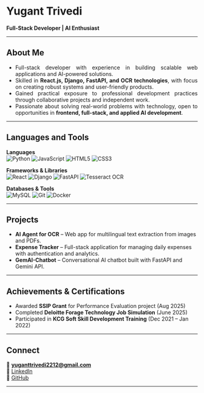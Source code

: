 # Yugant Trivedi  

**Full-Stack Developer | AI Enthusiast**  

---

## About Me  

- <div align="justify">Full-stack developer with experience in building scalable web applications and AI-powered solutions.</div>  
- <div align="justify">Skilled in <b>React.js, Django, FastAPI, and OCR technologies</b>, with focus on creating robust systems and user-friendly products.</div>  
- <div align="justify">Gained practical exposure to professional development practices through collaborative projects and independent work.</div>  
- <div align="justify">Passionate about solving real-world problems with technology, open to opportunities in <b>frontend, full-stack, and applied AI development</b>.</div>  

---

## Languages and Tools  

**Languages**  
![Python](https://img.shields.io/badge/-Python-black?style=flat-square&logo=python) 
![JavaScript](https://img.shields.io/badge/-JavaScript-black?style=flat-square&logo=javascript) 
![HTML5](https://img.shields.io/badge/-HTML5-orange?style=flat-square&logo=html5) 
![CSS3](https://img.shields.io/badge/-CSS3-blue?style=flat-square&logo=css3)  

**Frameworks & Libraries**  
![React](https://img.shields.io/badge/-React-blue?style=flat-square&logo=react) 
![Django](https://img.shields.io/badge/-Django-green?style=flat-square&logo=django) 
![FastAPI](https://img.shields.io/badge/-FastAPI-blue?style=flat-square&logo=fastapi) 
![Tesseract OCR](https://img.shields.io/badge/-Tesseract-black?style=flat-square)  

**Databases & Tools**  
![MySQL](https://img.shields.io/badge/-MySQL-blue?style=flat-square&logo=mysql) 
![Git](https://img.shields.io/badge/-Git-black?style=flat-square&logo=git) 
![Docker](https://img.shields.io/badge/-Docker-blue?style=flat-square&logo=docker) 

---

## Projects  

- **AI Agent for OCR** – Web app for multilingual text extraction from images and PDFs.  
- **Expense Tracker** – Full-stack application for managing daily expenses with authentication and analytics.  
- **GemAI-Chatbot** – Conversational AI chatbot built with FastAPI and Gemini API.  

---

## Achievements & Certifications  

- Awarded **SSIP Grant** for Performance Evaluation project (Aug 2025)  
- Completed **Deloitte Forage Technology Job Simulation** (June 2025)  
- Participated in **KCG Soft Skill Development Training** (Dec 2021 – Jan 2022)  

---

## Connect  

📧 **yuganttrivedi2212@gmail.com**  
🔗 [LinkedIn](https://linkedin.com/in/yuganttrivedi)  
🔗 [GitHub](https://github.com/yuganttrivedi)  

---
